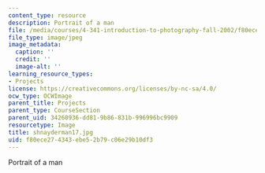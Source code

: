 ```yaml
---
content_type: resource
description: Portrait of a man
file: /media/courses/4-341-introduction-to-photography-fall-2002/f80ece274343ebe52b79c06e29b10df3_shnayderman17.jpg
file_type: image/jpeg
image_metadata:
  caption: ''
  credit: ''
  image-alt: ''
learning_resource_types:
- Projects
license: https://creativecommons.org/licenses/by-nc-sa/4.0/
ocw_type: OCWImage
parent_title: Projects
parent_type: CourseSection
parent_uid: 34260936-dd81-9b86-831b-996996bc9909
resourcetype: Image
title: shnayderman17.jpg
uid: f80ece27-4343-ebe5-2b79-c06e29b10df3
---
```

Portrait of a man